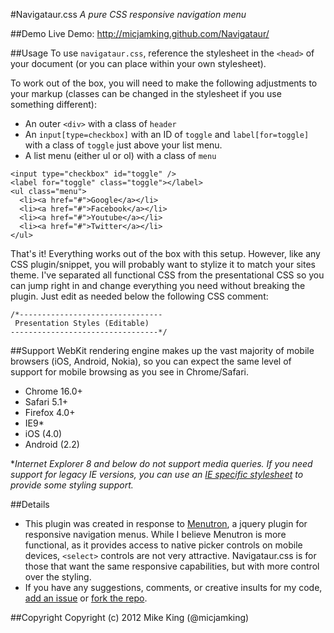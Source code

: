 #Navigataur.css
*A pure CSS responsive navigation menu*


##Demo
Live Demo: http://micjamking.github.com/Navigataur/


##Usage
To use `navigataur.css`, reference the stylesheet in the `<head>` of your document (or you can place within your own stylesheet).

To work out of the box, you will need to make the following adjustments to your markup (classes can be changed in the stylesheet if you use something different):
* An outer `<div>` with a class of `header` 
* An `input[type=checkbox]` with an ID of `toggle` and `label[for=toggle]` with a class of `toggle` just above your list menu. 
* A list menu (either ul or ol) with a class of `menu`

```
<input type="checkbox" id="toggle" />
<label for="toggle" class="toggle"></label>
<ul class="menu">
  <li><a href="#">Google</a></li>
  <li><a href="#">Facebook</a></li>		
  <li><a href="#">Youtube</a></li>	
  <li><a href="#">Twitter</a></li>	
</ul>
```

That's it! Everything works out of the box with this setup. However, like any CSS plugin/snippet, you will probably want to stylize it to match your sites theme. I've separated all functional CSS from the presentational CSS so you can jump right in and change everything you need without breaking the plugin. Just edit as needed below the following CSS comment:

```
/*--------------------------------
 Presentation Styles (Editable)
---------------------------------*/
```

##Support
WebKit rendering engine makes up the vast majority of mobile browsers (iOS, Android, Nokia), so you can expect the same level of support for mobile browsing as you see in Chrome/Safari.

* Chrome 16.0+
* Safari 5.1+
* Firefox 4.0+
* IE9*
* iOS (4.0)
* Android (2.2)

**Internet Explorer 8 and below do not support media queries. If you need support for legacy IE versions, you can use an [IE specific stylesheet](http://css-tricks.com/how-to-create-an-ie-only-stylesheet/) to provide some styling support.*


##Details
* This plugin was created in response to [Menutron](https://github.com/micjamking/Menutron), a jquery plugin for responsive navigation menus. While I believe Menutron is more functional, as it provides access to native picker controls on mobile devices, `<select>` controls are not very attractive. Navigataur.css is for those that want the same responsive capabilities, but with more control over the styling.
* If you have any suggestions, comments, or creative insults for my code, [add an issue](https://github.com/micjamking/Navigataur/issues/new) or [fork the repo](https://github.com/micjamking/Navigataur/fork_select).


##Copyright
Copyright (c) 2012 Mike King (@micjamking)